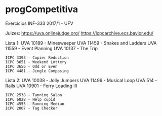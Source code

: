 # progCompetitiva
Exercícios INF-333 2017/1 - UFV

Juizes:
	https://uva.onlinejudge.org/
	https://icpcarchive.ecs.baylor.edu/

Lista 1:
	UVA 10189 - Minesweeper
	UVA 11459 - Snakes and Ladders
	UVA 11559 - Event Planning
	UVA 10137 - The Trip

	ICPC 3393 - Copier Reduction
	ICPC 3651 - Weekend Lottery
	ICPC 3656 - Odd or Even
	ICPC 4481 - Jingle Composing

Lista 2:
	UVA 10038 - Jolly Jumpers
	UVA 11496 - Musical Loop
	UVA 514 - Rails
	UVA 10901 - Ferry Loading III
	
	ICPC 2538 - Tanning Salon
	ICPC 6828 - Help cupid
	ICPC 4555 - Running Median
	ICPC 2007 - Tag Checker
